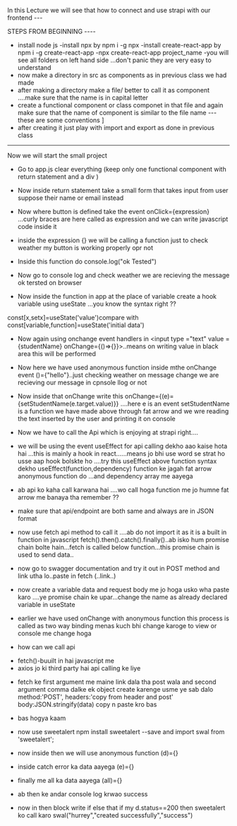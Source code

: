 In this Lecture we will see that how to connect and use strapi with our frontend ---

STEPS FROM BEGINNING ----
- install node js
-install npx by npm i -g npx
-install create-react-app  by npm i -g create-react-app
-npx create-react-app project_name
-you will see all folders on left hand side ...don't panic they are very easy to understand 
- now make a directory in src as components as in previous class we had made 
- after making a directory make a file/ better to call it as component ....make sure that the name is in capital letter 
- create a functional component or class componet in that file and again make sure that the name of component is similar to the file name ---these are some conventions ]
- after creating it just play with import and export as done in previous class 
---------------------------------------
Now we will start the small project
 * Go to app.js clear everything (keep only one functional component with return statement and a div )
 * Now inside return statement take a small form that takes input from user suppose their name or email instead

 * Now where button is defined take the event onClick={expression} ...curly braces are here called as expression and we can write javascript code inside it  

 * inside the expression {} we will be calling a function just to check weather my button is working properly opr not

 * Inside this function do console.log("ok Tested")

* Now  go to console log and check weather we are recieving the message ok tersted on browser
* Now inside the function in app at the place of variable create a hook variable using useState ...you know the syntax right ??

const[x,setx]=useState('value')compare with const[variable,function]=useState('initial data')

* Now again using onchange event handlers in <input type ="text" value ={studentName} onChange={()=>{}}>..means on writing value in black area this will be performed
* Now here we have used anonymous function inside mthe onChange event ()={"hello"}..just checking weather on message change we are recieving our message in cpnsole llog or not

* Now inside that onChange write this 
onChange={(e)={setStudentName(e.target.value)}}
....here e is an event setStudentName is a function we have made above through fat arrow  and we wre reading the text inserted by the user and printing it on console 

* Now we have to call the Api which is enjoying at strapi right....

* we will be using the event useEffect  for api calling dekho aao kaise hota hai ...this is mainly a hook in react......means jo bhi use word se strat ho usse aap hook bolskte ho ....try this useEffect above function syntax dekho 
useEffect(function,dependency)
function ke jagah fat arrow anonymous function do ...and dependency array me aayega

* ab api ko kaha call karwana hai ....wo call hoga function me jo humne fat arrow me banaya tha remember ??

* make sure that api/endpoint are both same and always are in JSON format 

* now use fetch api method to call it ....ab do not import it as it is a built in function in javascript 
fetch().then().catch().finally()..ab isko hum promise chain bolte hain...fetch is called below function...this promise chain is used to send data..

* now go to swagger documentation and try it out in POST method and link utha lo..paste in fetch (..link..)

* now create a variable data  and request body me jo hoga usko wha paste karo ....ye promise chain ke upar...change the name as already declared variable in useState

* earlier we have used onChange with anonymous function this process is called as two way binding menas kuch bhi change karoge to view or console me change hoga 

* how can we call api 
- fetch()-buuilt in hai javascript me 
- axios jo ki third party hai api calling ke liye 

* fetch ke first argument me maine link dala tha post wala and second argument comma dalke ek object create karenge usme ye sab dalo 
method:'POST',
headers:'copy from header and post'
body:JSON.stringify(data) copy n paste kro bas

* bas hogya kaam 
* now use sweetalert  npm install sweetalert --save and import swal from 'sweetalert';
* now inside then we will use anonymous function (d)={}
* inside catch error ka data aayega (e)={}
* finally me all ka data aayega (all)={}
* ab then ke andar console log krwao success 
* now in then block write if else that 
if my d.status==200 then sweetalert ko call karo swal("hurrey","created successfully","success")